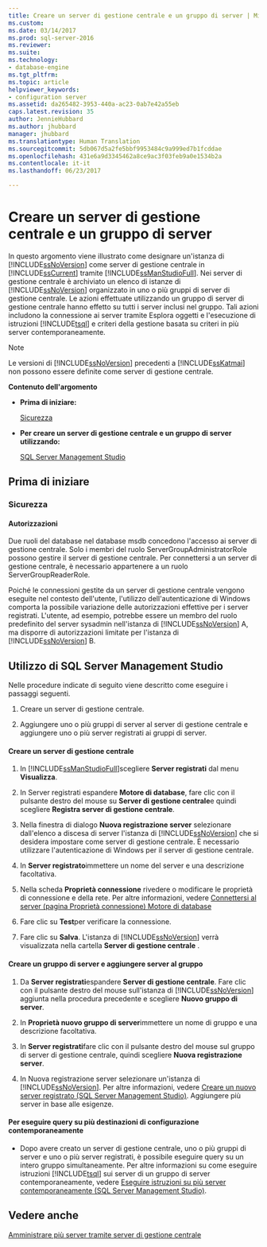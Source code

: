 ```yaml
---
title: Creare un server di gestione centrale e un gruppo di server | Microsoft Docs
ms.custom: 
ms.date: 03/14/2017
ms.prod: sql-server-2016
ms.reviewer: 
ms.suite: 
ms.technology:
- database-engine
ms.tgt_pltfrm: 
ms.topic: article
helpviewer_keywords:
- configuration server
ms.assetid: da265482-3953-440a-ac23-0ab7e42a55eb
caps.latest.revision: 35
author: JennieHubbard
ms.author: jhubbard
manager: jhubbard
ms.translationtype: Human Translation
ms.sourcegitcommit: 5db067d5a2fe5bbf9953484c9a999ed7b1fcddae
ms.openlocfilehash: 431e6a9d3345462a8ce9ac3f03feb9a0e1534b2a
ms.contentlocale: it-it
ms.lasthandoff: 06/23/2017

---
```

# <a name="create-a-central-management-server-and-server-group"></a>Creare un server di gestione centrale e un gruppo di server
  In questo argomento viene illustrato come designare un'istanza di [!INCLUDE[ssNoVersion](../../includes/ssnoversion-md.md)] come server di gestione centrale in [!INCLUDE[ssCurrent](../../includes/sscurrent-md.md)] tramite [!INCLUDE[ssManStudioFull](../../includes/ssmanstudiofull-md.md)]. Nei server di gestione centrale è archiviato un elenco di istanze di [!INCLUDE[ssNoVersion](../../includes/ssnoversion-md.md)] organizzato in uno o più gruppi di server di gestione centrale. Le azioni effettuate utilizzando un gruppo di server di gestione centrale hanno effetto su tutti i server inclusi nel gruppo. Tali azioni includono la connessione ai server tramite Esplora oggetti e l'esecuzione di istruzioni [!INCLUDE[tsql](../../includes/tsql-md.md)] e criteri della gestione basata su criteri in più server contemporaneamente.  
  
> [!NOTE]  
>  Le versioni di [!INCLUDE[ssNoVersion](../../includes/ssnoversion-md.md)] precedenti a [!INCLUDE[ssKatmai](../../includes/sskatmai-md.md)] non possono essere definite come server di gestione centrale.  
  
 **Contenuto dell'argomento**  
  
-   **Prima di iniziare:**  
  
     [Sicurezza](#Security)  
  
-   **Per creare un server di gestione centrale e un gruppo di server utilizzando:**  
  
     [SQL Server Management Studio](#SSMSProcedure)  
  
##  <a name="BeforeYouBegin"></a> Prima di iniziare  
  
###  <a name="Security"></a> Sicurezza  
  
####  <a name="Permissions"></a> Autorizzazioni  
 Due ruoli del database nel database msdb concedono l'accesso ai server di gestione centrale. Solo i membri del ruolo ServerGroupAdministratorRole possono gestire il server di gestione centrale. Per connettersi a un server di gestione centrale, è necessario appartenere a un ruolo ServerGroupReaderRole.  
  
 Poiché le connessioni gestite da un server di gestione centrale vengono eseguite nel contesto dell'utente, l'utilizzo dell'autenticazione di Windows comporta la possibile variazione delle autorizzazioni effettive per i server registrati. L'utente, ad esempio, potrebbe essere un membro del ruolo predefinito del server sysadmin nell'istanza di [!INCLUDE[ssNoVersion](../../includes/ssnoversion-md.md)] A, ma disporre di autorizzazioni limitate per l'istanza di [!INCLUDE[ssNoVersion](../../includes/ssnoversion-md.md)] B.  
  
##  <a name="SSMSProcedure"></a> Utilizzo di SQL Server Management Studio  
 Nelle procedure indicate di seguito viene descritto come eseguire i passaggi seguenti.  
  
1.  Creare un server di gestione centrale.  
  
2.  Aggiungere uno o più gruppi di server al server di gestione centrale e aggiungere uno o più server registrati ai gruppi di server.  
  
#### <a name="create-a-central-management-server"></a>Creare un server di gestione centrale  
  
1.  In [!INCLUDE[ssManStudioFull](../../includes/ssmanstudiofull-md.md)]scegliere **Server registrati** dal menu **Visualizza**.  
  
2.  In Server registrati espandere **Motore di database**, fare clic con il pulsante destro del mouse su **Server di gestione centrale**e quindi scegliere **Registra server di gestione centrale**.  
  
3.  Nella finestra di dialogo **Nuova registrazione server** selezionare dall'elenco a discesa di server l'istanza di [!INCLUDE[ssNoVersion](../../includes/ssnoversion-md.md)] che si desidera impostare come server di gestione centrale. È necessario utilizzare l'autenticazione di Windows per il server di gestione centrale.  
  
4.  In **Server registrato**immettere un nome del server e una descrizione facoltativa.  
  
5.  Nella scheda **Proprietà connessione** rivedere o modificare le proprietà di connessione e della rete. Per altre informazioni, vedere [Connettersi al server &#40;pagina Proprietà connessione&#41; Motore di database](http://msdn.microsoft.com/library/edc1143c-6a47-4b02-92ab-441bdea8ea8a)  
  
6.  Fare clic su **Test**per verificare la connessione.  
  
7.  Fare clic su **Salva**. L'istanza di [!INCLUDE[ssNoVersion](../../includes/ssnoversion-md.md)] verrà visualizzata nella cartella **Server di gestione centrale** .  
  
#### <a name="create-a-new-server-group-and-add-servers-to-the-group"></a>Creare un gruppo di server e aggiungere server al gruppo  
  
1.  Da **Server registrati**espandere **Server di gestione centrale**. Fare clic con il pulsante destro del mouse sull'istanza di [!INCLUDE[ssNoVersion](../../includes/ssnoversion-md.md)] aggiunta nella procedura precedente e scegliere **Nuovo gruppo di server**.  
  
2.  In **Proprietà nuovo gruppo di server**immettere un nome di gruppo e una descrizione facoltativa.  
  
3.  In **Server registrati**fare clic con il pulsante destro del mouse sul gruppo di server di gestione centrale, quindi scegliere **Nuova registrazione server**.  
  
4.  In Nuova registrazione server selezionare un'istanza di [!INCLUDE[ssNoVersion](../../includes/ssnoversion-md.md)]. Per altre informazioni, vedere [Creare un nuovo server registrato &#40;SQL Server Management Studio&#41;](../../tools/sql-server-management-studio/create-a-new-registered-server-sql-server-management-studio.md). Aggiungere più server in base alle esigenze.  
  
#### <a name="to-execute-queries-against-several-configuration-targets-at-the-same-time"></a>Per eseguire query su più destinazioni di configurazione contemporaneamente  
  
-   Dopo avere creato un server di gestione centrale, uno o più gruppi di server e uno o più server registrati, è possibile eseguire query su un intero gruppo simultaneamente. Per altre informazioni su come eseguire istruzioni [!INCLUDE[tsql](../../includes/tsql-md.md)] sui server di un gruppo di server contemporaneamente, vedere [Eseguire istruzioni su più server contemporaneamente &#40;SQL Server Management Studio&#41;](../../tools/sql-server-management-studio/execute-statements-against-multiple-servers-simultaneously.md).  
  
## <a name="see-also"></a>Vedere anche  
 [Amministrare più server tramite server di gestione centrale](../../relational-databases/administer-multiple-servers-using-central-management-servers.md)  
  
  

